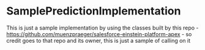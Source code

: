 # SamplePredictionImplementation
This is just a sample implementation by using the classes built by this repo - https://github.com/muenzpraeger/salesforce-einstein-platform-apex - so credit goes to that repo and its owner, this is just a sample of calling on it
